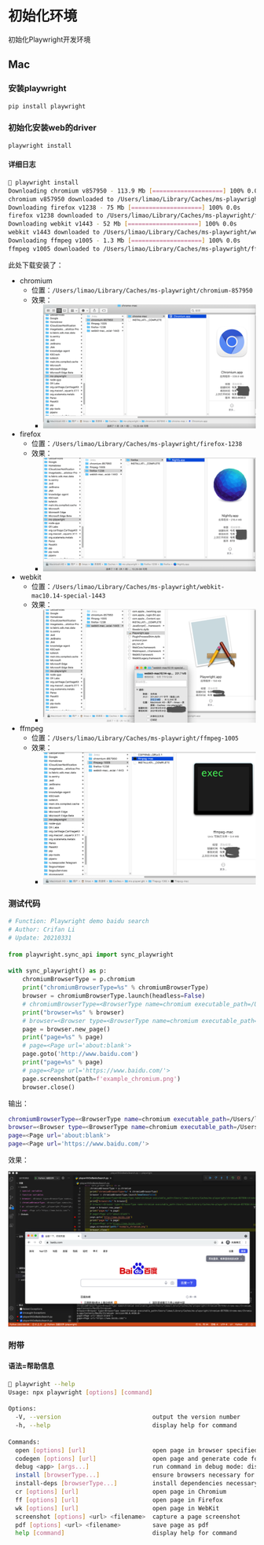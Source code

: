 # 初始化环境

初始化Playwright开发环境

## Mac

### 安装playwright

```bash
pip install playwright
```

### 初始化安装web的driver

```bash
playwright install
```

#### 详细日志

```bash
 playwright install
Downloading chromium v857950 - 113.9 Mb [====================] 100% 0.0s 
chromium v857950 downloaded to /Users/limao/Library/Caches/ms-playwright/chromium-857950
Downloading firefox v1238 - 75 Mb [====================] 100% 0.0s 
firefox v1238 downloaded to /Users/limao/Library/Caches/ms-playwright/firefox-1238
Downloading webkit v1443 - 52 Mb [====================] 100% 0.0s 
webkit v1443 downloaded to /Users/limao/Library/Caches/ms-playwright/webkit-mac10.14-special-1443
Downloading ffmpeg v1005 - 1.3 Mb [====================] 100% 0.0s 
ffmpeg v1005 downloaded to /Users/limao/Library/Caches/ms-playwright/ffmpeg-1005
```

此处下载安装了：
* chromium
  * 位置：`/Users/limao/Library/Caches/ms-playwright/chromium-857950`
  * 效果：
    * ![playwright_installed_chromium](../../../assets/img/playwright_installed_chromium.png)
* firefox
  * 位置：`/Users/limao/Library/Caches/ms-playwright/firefox-1238`
  * 效果：
    * ![playwright_installed_firefox](../../../assets/img/playwright_installed_firefox.png)
* webkit
  * 位置：`/Users/limao/Library/Caches/ms-playwright/webkit-mac10.14-special-1443`
  * 效果：
    * ![playwright_installed_webkit](../../../assets/img/playwright_installed_webkit.png)
* ffmpeg
  * 位置：`/Users/limao/Library/Caches/ms-playwright/ffmpeg-1005`
  * 效果：
    * ![playwright_installed_ffmpeg](../../../assets/img/playwright_installed_ffmpeg.png)

### 测试代码

```python
# Function: Playwright demo baidu search
# Author: Crifan Li
# Update: 20210331

from playwright.sync_api import sync_playwright

with sync_playwright() as p:
    chromiumBrowserType = p.chromium
    print("chromiumBrowserType=%s" % chromiumBrowserType)
    browser = chromiumBrowserType.launch(headless=False)
    # chromiumBrowserType=<BrowserType name=chromium executable_path=/Users/limao/Library/Caches/ms-playwright/chromium-857950/chrome-mac/Chromium.app/Contents/MacOS/Chromium>
    print("browser=%s" % browser)
    # browser=<Browser type=<BrowserType name=chromium executable_path=/Users/limao/Library/Caches/ms-playwright/chromium-857950/chrome-mac/Chromium.app/Contents/MacOS/Chromium> version=90.0.4430.0>
    page = browser.new_page()
    print("page=%s" % page)
    # page=<Page url='about:blank'>
    page.goto('http://www.baidu.com')
    print("page=%s" % page)
    # page=<Page url='https://www.baidu.com/'>
    page.screenshot(path=f'example_chromium.png')
    browser.close()
```

输出：

```bash
chromiumBrowserType=<BrowserType name=chromium executable_path=/Users/limao/Library/Caches/ms-playwright/chromium-857950/chrome-mac/Chromium.app/Contents/MacOS/Chromium>
browser=<Browser type=<BrowserType name=chromium executable_path=/Users/limao/Library/Caches/ms-playwright/chromium-857950/chrome-mac/Chromium.app/Contents/MacOS/Chromium> version=90.0.4430.0>
page=<Page url='about:blank'>
page=<Page url='https://www.baidu.com/'>
```

效果：

![playwright_demo_baidu_ok](../../../assets/img/playwright_demo_baidu_ok.png)


### 附带

#### 语法=帮助信息

```bash
 playwright --help        
Usage: npx playwright [options] [command]

Options:
  -V, --version                          output the version number
  -h, --help                             display help for command

Commands:
  open [options] [url]                   open page in browser specified via -b, --browser
  codegen [options] [url]                open page and generate code for user actions
  debug <app> [args...]                  run command in debug mode: disable timeout, open inspector
  install [browserType...]               ensure browsers necessary for this version of Playwright are installed
  install-deps [browserType...]          install dependencies necessary to run browsers (will ask for sudo permissions)
  cr [options] [url]                     open page in Chromium
  ff [options] [url]                     open page in Firefox
  wk [options] [url]                     open page in WebKit
  screenshot [options] <url> <filename>  capture a page screenshot
  pdf [options] <url> <filename>         save page as pdf
  help [command]                         display help for command
```

